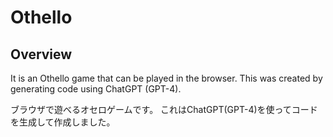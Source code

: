# Othello
## Overview

It is an Othello game that can be played in the browser.
This was created by generating code using ChatGPT (GPT-4).

ブラウザで遊べるオセロゲームです。
これはChatGPT(GPT-4)を使ってコードを生成して作成しました。  

